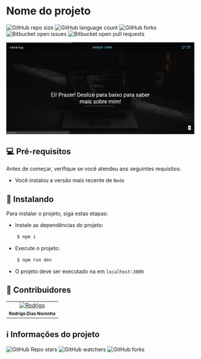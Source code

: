 # Nome do projeto

<!---Esses são exemplos. Veja https://shields.io para outras pessoas ou para personalizar este conjunto de escudos. Você pode querer incluir dependências, status do projeto e informações de licença aqui--->

![GitHub repo size](https://img.shields.io/github/repo-size/rodrigodiasnoronha/rdn?style=for-the-badge)
![GitHub language count](https://img.shields.io/github/languages/count/rodrigodiasnoronha/rdn?style=for-the-badge)
![GitHub forks](https://img.shields.io/github/forks/rodrigodiasnoronha/rdn?style=for-the-badge)
![Bitbucket open issues](https://img.shields.io/bitbucket/issues/rodrigodiasnoronha/rdn?style=for-the-badge)
![Bitbucket open pull requests](https://img.shields.io/bitbucket/pr-raw/rodrigodiasnoronha/rdn?style=for-the-badge)

<img 
    src="https://raw.githubusercontent.com/rodrigodiasnoronha/rdn/master/screenshots/screenshot.PNG" alt="exemplo imagem"
/>

## 💻 Pré-requisitos

Antes de começar, verifique se você atendeu aos seguintes requisitos:

<!---Estes são apenas requisitos de exemplo. Adicionar, duplicar ou remover conforme necessário--->

-   Você instalou a versão mais recente de `Node`

## 🚀 Instalando

Para instalar o projeto, siga estas etapas:

-   Instale as dependências do projeto:

```bash
    $ npm i
```

-   Execute o projeto:

```bash
    $ npm run dev
```

-   O projeto deve ser executado na em `localhost:3000`

## 🌈 Contribuidores<br>

<table>
  <tr>
    <td align="center">
      <a href="https://github.com/rodrigodiasnoronha">
        <img src="https://avatars.githubusercontent.com/u/63525765" width="100px;" alt="Rodrigo"/><br>
        <sub>
          <b>Rodrigo Dias Noronha</b>
        </sub>
      </a>
    </td>
  </tr>
</table>

## ℹ️ Informações do projeto

![GitHub Repo stars](https://img.shields.io/github/stars/rodrigodiasnoronha/rdn?style=for-the-badge)
![GitHub watchers](https://img.shields.io/github/watchers/rodrigodiasnoronha/rdn?style=for-the-badge)
![GitHub forks](https://img.shields.io/github/forks/rodrigodiasnoronha/rdn?style=for-the-badge)
